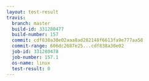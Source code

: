 ```yaml
---
layout: test-result
travis:
  branch: master
  build-id: 331280477
  build-number: 157
  commit: cdf838a30e02aaa8ad282148f6613fa9e777aa58
  commit-range: 606dc2687e25...cdf838a30e02
  job-id: 331280478
  job-number: 157.1
  os-name: linux
  test-result: 0
---
```

